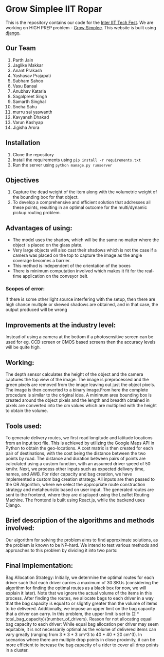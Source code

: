 # Grow Simplee IIT Ropar

This is the repository contains our code for the [Inter IIT Tech Fest](https://interiit-tech.org/). We are working on HIGH PREP problem - [Grow Simplee](https://interiit-tech.org/images/ps/High_GS.pdf). This website is built using [django](https://www.djangoproject.com/).


## Our Team
1. Parth Jain
2. Jaglike Makkar
3. Anant Prakash
4. Yashasav Prajapati
5. Subham Sahoo
6. Vasu Bansal
7. Anubhav Kataria
8. Sagalpreet Singh
9. Samarth Singhal
10. Sneha Sahu
11. murru sai yaswanth 
12. Kavyansh Dhakad
13. Varun Kashyap
14. Jigisha Arora

## Installation

1. Clone the repository
2. Install the requirements using `pip install -r requirements.txt`
3. Run the server using `python manage.py runserver`



## Objectives
1. Capture the dead weight of the item along with the volumetric weight of the bounding box for that object.
2. To develop a comprehensive and efficient solution that addresses all these points, resulting in an optimal outcome for the multi/dynamic pickup routing problem.




## Advantages of using:
- The model uses the shadow, which will be the same no matter where the object is placed on the glass plate.
- Very large objects will also cast their shadows which is not the case if a camera was placed on the top to capture the image as the angle coverage becomes a barrier.
- This method is independent of the orientation of the boxes
- There is minimum computation involved which makes it fit for the real-time application on the conveyor belt.


### Scopes of error:
If there is some other light source interfering with the setup, then there are high chance multiple or skewed shadows are obtained, and in that case, the output produced will be wrong


## Improvements at the industry level:
Instead of using a camera at the bottom if a photosensitive screen can be used for eg. CCD screen or CMOS based screens then the accuracy levels will be quite high. 


## Working:
The depth sensor calculates the height of the object and the camera captures the top view of the image. The image is preprocessed and the green pixels are removed from the image leaving out just the object pixels. The image is then converted to a binary image.From here the complete procedure is similar to the original idea. A minimum area bounding box is created around the object pixels and the length and breadth obtained in pixels are converted into the cm values which are multiplied with the height to obtain the volume.


## Tools used:
To generate delivery routes, we first read longitude and latitude locations from an input text file. This is achieved by utilizing the Google Maps API in Python to obtain the geo-locations. A cost matrix is then created for each pair of destinations, with the cost being the distance between the two points by road. The distance and duration between pairs of points are calculated using a custom function, with an assumed driver speed of 50 km/hr. Next, we process other inputs such as expected delivery time, names, and AWB. For rider capacity and bag creation, we have implemented a custom bag creation strategy. All inputs are then passed to the OR Algorithm, where we select the appropriate route construction strategy and metaheuristic based on user input. The generated routes are sent to the frontend, where they are displayed using the Leaflet Routing Machine. The frontend is built using React.js, while the backend uses Django.


## Brief description of the algorithms and methods involved:
Our algorithm for solving the problem aims to find approximate solutions, as the problem is known to be NP-hard. We intend to test various methods and approaches to this problem by dividing it into two parts:


## Final Implementation:
Bag Allocation Strategy: Initially, we determine the optimal routes for each driver such that each driver carries a maximum of 30 SKUs (considering the algorithm for finding the optimal routes as a black box for now, we will explain it later). Note that we ignore the actual volume of the items in this process. After finding the routes, we allocate bags to each driver in a way that the bag capacity is equal to or slightly greater than the volume of items to be delivered. Additionally, we impose an upper limit on the bag capacity that a driver can carry. In this problem, the upper limit is set to (2 * total_bag_capacity)/(number_of_drivers).
Reason for not allocating equal bag capacity to each driver: While equal bag allocation per driver may seem equitable, it is not necessarily optimal as the volume of delivered items can vary greatly (ranging from 3 * 3 * 3 cm^3 to 40 * 40 * 20 cm^3). In scenarios where there are multiple drop points in close proximity, it can be more efficient to increase the bag capacity of a rider to cover all drop points in a cluster.
